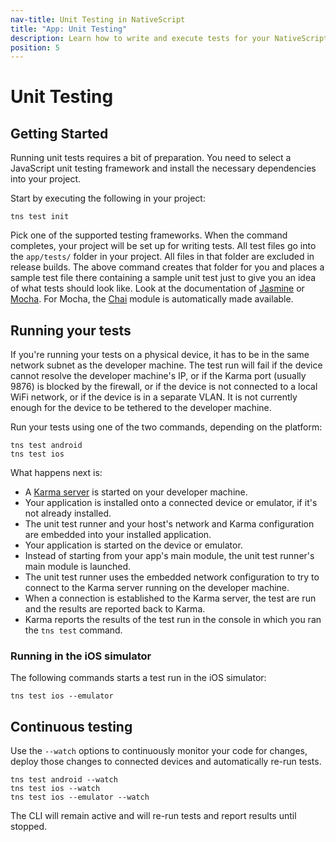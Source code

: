 ```yaml
---
nav-title: Unit Testing in NativeScript
title: "App: Unit Testing"
description: Learn how to write and execute tests for your NativeScript app.
position: 5
---
```


# Unit Testing

## Getting Started

Running unit tests requires a bit of preparation. You need to select a JavaScript unit testing framework and install the necessary dependencies into your project.

Start by executing the following in your project:
 ```Shell
tns test init
```
Pick one of the supported testing frameworks. When the command completes, your project will be set up for writing tests. All test files go into the `app/tests/` folder in your project. All files in that folder are excluded in release builds. The above command creates that folder for you and places a sample test file there containing a sample unit test just to give you an idea of what tests should look like. Look at the documentation of [Jasmine](http://jasmine.github.io/2.3/introduction.html) or [Mocha](https://mochajs.org/#assertions). For Mocha, the [Chai](http://chaijs.com/) module is automatically made available.

## Running your tests

If you're running your tests on a physical device, it has to be in the same network subnet as the developer machine. The test run will fail if the device cannot resolve the developer machine's IP, or if the Karma port (usually 9876) is blocked by the firewall, or if the device is not connected to a local WiFi network, or if the device is in a separate VLAN. It is not currently enough for the device to be tethered to the developer machine.

Run your tests using one of the two commands, depending on the platform:
 ```Shell
tns test android
tns test ios
```

What happens next is:
* A [Karma server](http://karma-runner.github.io/) is started on your developer machine.
* Your application is installed onto a connected device or emulator, if it's not already installed.
* The unit test runner and your host's network and Karma configuration are embedded into your installed application.
* Your application is started on the device or emulator.
* Instead of starting from your app's main module, the unit test runner's main module is launched.
* The unit test runner uses the embedded network configuration to try to connect to the Karma server running on the developer machine.
* When a connection is established to the Karma server, the test are run and the results are reported back to Karma.
* Karma reports the results of the test run in the console in which you ran the `tns test` command.

### Running in the iOS simulator
The following commands starts a test run in the iOS simulator:
```Shell
tns test ios --emulator
```

## Continuous testing
Use the `--watch` options to continuously monitor your code for changes, deploy those changes to connected devices and automatically re-run tests.
 ```Shell
tns test android --watch
tns test ios --watch
tns test ios --emulator --watch
```
The CLI will remain active and will re-run tests and report results until stopped.